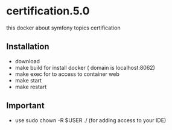 # certification.5.0
this docker about symfony topics certification
## Installation
- download
- make build for install docker ( domain is localhost:8062)
- make exec for to access to container web
- make start
- make restart
## Important
- use sudo chown -R $USER ./ (for adding access to your IDE)
